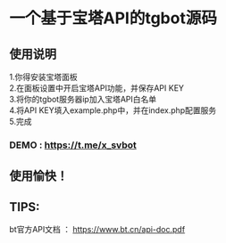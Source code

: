 # 一个基于宝塔API的tgbot源码
## 使用说明
1.你得安装宝塔面板<br>
2.在面板设置中开启宝塔API功能，并保存API KEY<br>
3.将你的tgbot服务器ip加入宝塔API白名单<br>
4.将API KEY填入example.php中，并在index.php配置服务<br>
5.完成

### DEMO : https://t.me/x_svbot

## 使用愉快！

## TIPS:
bt官方API文档 ： https://www.bt.cn/api-doc.pdf
